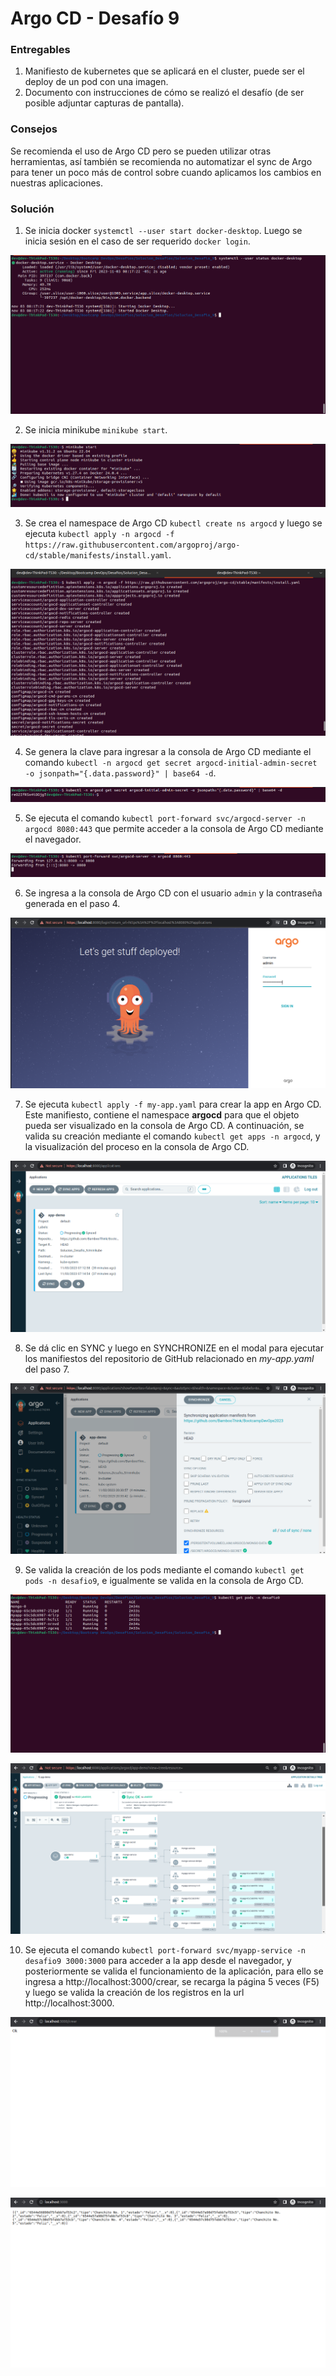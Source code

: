# Argo CD - Desafío 9

### Entregables

1. Manifiesto de kubernetes que se aplicará en el cluster, puede ser el deploy de un pod con una imagen.
2. Documento con instrucciones de cómo se realizó el desafío (de ser posible adjuntar capturas de pantalla).

### Consejos

Se recomienda el uso de Argo CD pero se pueden utilizar otras herramientas, así también se recomienda no automatizar el sync de Argo para tener un poco más de control sobre cuando aplicamos los cambios en nuestras aplicaciones.

### Solución

1. Se inicia docker `systemctl --user start docker-desktop`. Luego se inicia sesión en el caso de ser requerido `docker login`.

![img-1](img/1.png)

2. Se inicia minikube `minikube start`.

![img-2](img/2.png)

3. Se crea el namespace de Argo CD `kubectl create ns argocd` y luego se ejecuta `kubectl apply -n argocd -f https://raw.githubusercontent.com/argoproj/argo-cd/stable/manifests/install.yaml`.

![img-3](img/3.png)

4. Se genera la clave para ingresar a la consola de Argo CD mediante el comando `kubectl -n argocd get secret argocd-initial-admin-secret -o jsonpath="{.data.password}" | base64 -d`.

![img-4](img/4.png)

5. Se ejecuta el comando `kubectl port-forward svc/argocd-server -n argocd 8080:443` que permite acceder a la consola de Argo CD mediante el navegador.

![img-5](img/5.png)

6. Se ingresa a la consola de Argo CD con el usuario `admin` y la contraseña generada en el paso 4.

![img-6](img/6.png)

7. Se ejecuta `kubectl apply -f my-app.yaml` para crear la app en Argo CD. Este manifiesto, contiene el namespace **argocd** para que el objeto pueda ser visualizado en la consola de Argo CD. A continuación, se valida su creación mediante el comando `kubectl get apps -n argocd`, y la visualización del proceso en la consola de Argo CD.

![img-7](img/7.png)

8. Se dá clic en SYNC y luego en SYNCHRONIZE en el modal para ejecutar los manifiestos del repositorio de GitHub relacionado en *my-app.yaml* del paso 7.

![img-8](img/8.png)

9. Se valida la creación de los pods mediante el comando `kubectl get pods -n desafio9`, e igualmente se valida en la consola de Argo CD.

![img-9](img/9.png)

![img-10](img/10.png)

10. Se ejecuta el comando `kubectl port-forward svc/myapp-service -n desafio9 3000:3000` para acceder a la app desde el navegador, y posteriormente se valida el funcionamiento de la aplicación, para ello se ingresa a http://localhost:3000/crear, se recarga la página 5 veces (F5) y luego se valida la creación de los registros en la url http://localhost:3000.

![img-11](img/11.png)

![img-12](img/12.png)
